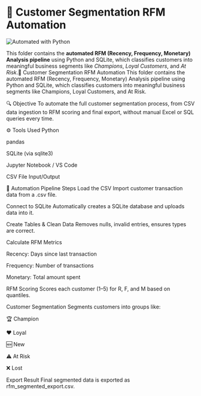 # 🧠 Customer Segmentation RFM Automation

![Automated with Python](https://img.shields.io/badge/Automated%20With-Python-blue?style=flat-square&logo=python)

This folder contains the **automated RFM (Recency, Frequency, Monetary) Analysis pipeline** using Python and SQLite, which classifies customers into meaningful business segments like _Champions_, _Loyal Customers_, and _At Risk_.📁 Customer Segmentation RFM Automation
This folder contains the automated RFM (Recency, Frequency, Monetary) Analysis pipeline using Python and SQLite, which classifies customers into meaningful business segments like Champions, Loyal Customers, and At Risk.

🔍 Objective
To automate the full customer segmentation process, from CSV data ingestion to RFM scoring and final export, without manual Excel or SQL queries every time.

⚙️ Tools Used
Python

pandas

SQLite (via sqlite3)

Jupyter Notebook / VS Code

CSV File Input/Output

🔁 Automation Pipeline Steps
Load the CSV
Import customer transaction data from a .csv file.

Connect to SQLite
Automatically creates a SQLite database and uploads data into it.

Create Tables & Clean Data
Removes nulls, invalid entries, ensures types are correct.

Calculate RFM Metrics

Recency: Days since last transaction

Frequency: Number of transactions

Monetary: Total amount spent

RFM Scoring
Scores each customer (1–5) for R, F, and M based on quantiles.

Customer Segmentation
Segments customers into groups like:

🏆 Champion

❤️ Loyal

🆕 New

⚠️ At Risk

❌ Lost

Export Result
Final segmented data is exported as rfm_segmented_export.csv.
